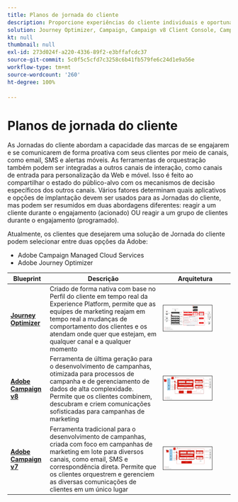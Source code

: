 ```yaml
---
title: Planos de jornada do cliente
description: Proporcione experiências do cliente individuais e oportunas em todos os canais.
solution: Journey Optimizer, Campaign, Campaign v8 Client Console, Campaign v8 Web User Interface, Campaign Classic v7, Campaign Standard, Experience Platform
kt: null
thumbnail: null
exl-id: 273d024f-a220-4336-89f2-e3bffafcdc37
source-git-commit: 5c0f5c5cfd7c3258c6b41fb579fe6c24d1e9a56e
workflow-type: tm+mt
source-wordcount: '260'
ht-degree: 100%

---
```


# Planos de jornada do cliente

As Jornadas do cliente abordam a capacidade das marcas de se engajarem e se comunicarem de forma proativa com seus clientes por meio de canais, como email, SMS e alertas móveis. As ferramentas de orquestração também podem ser integradas a outros canais de interação, como canais de entrada para personalização da Web e móvel. Isso é feito ao compartilhar o estado do público-alvo com os mecanismos de decisão específicos dos outros canais. Vários fatores determinam quais aplicativos e opções de implantação devem ser usados para as Jornadas do cliente, mas podem ser resumidos em duas abordagens diferentes: reagir a um cliente durante o engajamento (acionado) OU reagir a um grupo de clientes durante o engajamento (programado).

Atualmente, os clientes que desejarem uma solução de Jornada do cliente podem selecionar entre duas opções da Adobe:

<ul><li>Adobe Campaign Managed Cloud Services</li><li>Adobe Journey Optimizer</li></ul>

| Blueprint | Descrição | Arquitetura |
|---|---|---|
| **[Journey Optimizer](journey-optimizer.md)** | Criado de forma nativa com base no Perfil do cliente em tempo real da Experience Platform, permite que as equipes de marketing reajam em tempo real a mudanças de comportamento dos clientes e os atendam onde quer que estejam, em qualquer canal e a qualquer momento | <img src="assets/ajo-architecture.svg" alt="Blueprint de arquitetura de referência para o Journey Optimizer" style="width:75%; border:1px solid #4a4a4a" class="modal-image" /> |
| **[Adobe Campaign v8](campaign-v8.md)** | Ferramenta de última geração para o desenvolvimento de campanhas, otimizada para processos de campanha e de gerenciamento de dados de alta complexidade. Permite que os clientes combinem, descubram e criem comunicações sofisticadas para campanhas de marketing | <img src="assets/campaign-v8-architecture.svg" alt="Blueprint de arquitetura de referência para o Campaign v8" style="width:75%; border:1px solid #4a4a4a" class="modal-image" /> |
| **[Adobe Campaign v7](campaign-v7.md)** | Ferramenta tradicional para o desenvolvimento de campanhas, criada com foco em campanhas de marketing em lote para diversos canais, como email, SMS e correspondência direta. Permite que os clientes orquestrem e gerenciem as diversas comunicações de clientes em um único lugar | <img src="assets/campaign-v7-architecture.svg" alt="Blueprint de arquitetura de referência para o Campaign v7" style="width:75%; border:1px solid #4a4a4a" class="modal-image" /> |
